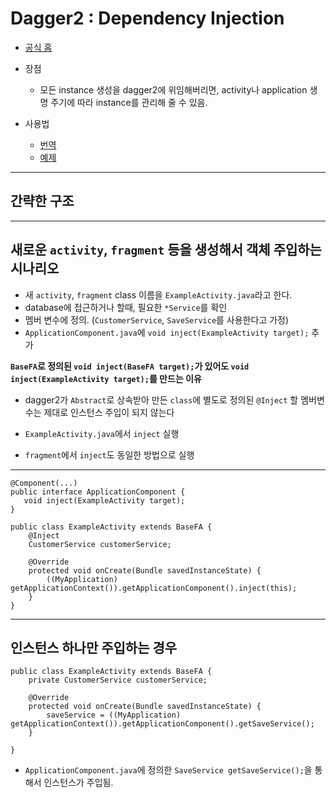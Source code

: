 # Dagger2 : Dependency Injection

* [공식 홈](http://google.github.io/dagger/users-guide.html)

* 장점
    * 모든 instance 생성을 dagger2에 위임해버리면, activity나 application 생명 주기에 따라 instance를 관리해 줄 수 있음.
  
* 사용법
    * [번역](https://medium.com/@jason_kim/tasting-dagger-2-on-android-%EB%B2%88%EC%97%AD-632e727a7998#.4xp120zh2)
    * [예제](http://www.vogella.com/tutorials/Dagger/article.html)

---

## 간략한 구조

---

## 새로운 `activity`, `fragment` 등을 생성해서 객체 주입하는 시나리오

* 새 `activity`, `fragment` class 이름을 `ExampleActivity.java`라고 한다.  
* database에 접근하거나 할때, 필요한 `*Service`를 확인
* 멤버 변수에 정의. (`CustomerService`, `SaveService`를 사용한다고 가정)
* `ApplicationComponent.java`에 `void inject(ExampleActivity target);` 추가

**`BaseFA`로 정의된 `void inject(BaseFA target);`가 있어도 `void inject(ExampleActivity target);`를 만드는 이유**

* dagger2가 `Abstract`로 상속받아 만든 `class`에 별도로 정의된 `@Inject` 할 멤버변수는 제대로 인스턴스 주입이 되지 않는다  
* `ExampleActivity.java`에서 `inject` 실행

* `fragment`에서 `inject`도 동일한 방법으로 실행

---

    @Component(...)
    public interface ApplicationComponent {
       void inject(ExampleActivity target);
    }

    public class ExampleActivity extends BaseFA {
        @Inject
        CustomerService customerService;
         
        @Override
        protected void onCreate(Bundle savedInstanceState) {
            ((MyApplication) getApplicationContext()).getApplicationComponent().inject(this);
        }
    }

---

## 인스턴스 하나만 주입하는 경우

    public class ExampleActivity extends BaseFA {
        private CustomerService customerService;
            
        @Override
        protected void onCreate(Bundle savedInstanceState) {
            saveService = ((MyApplication) getApplicationContext()).getApplicationComponent().getSaveService();
        }
    
    }
    
* `ApplicationComponent.java`에 정의한 `SaveService getSaveService();`을 통해서 인스턴스가 주입됨.
